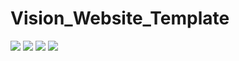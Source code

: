 # Vision_Website_Template


<img src="Screenshot (10).jpg">
<img src="Screenshot (11).jpg">
<img src="Screenshot (12).jpg">
<img src="demo.gif">

